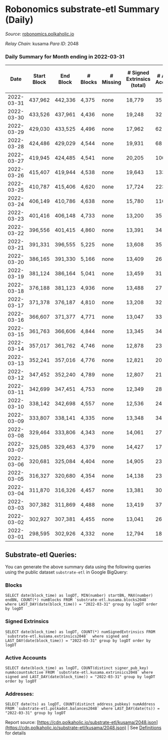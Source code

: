 # Robonomics substrate-etl Summary (Daily)

_Source_: [robonomics.polkaholic.io](https://robonomics.polkaholic.io)

*Relay Chain*: kusama
*Para ID*: 2048



### Daily Summary for Month ending in 2022-03-31


| Date | Start Block | End Block | # Blocks | # Missing | # Signed Extrinsics (total) | # Active Accounts | # Addresses with Balances | # Events | # Transfers | # XCM Transfers In | # XCM Transfers Out |
| ---- | ----------- | --------- | -------- | --------- | --------------------------- | ----------------- | ------------------------- | -------- | ----------- | ------------------ | ------------------- |
| 2022-03-31 | 437,962 | 442,336 | 4,375 | none  | 18,779 | 35 | 2,529 | 79,151 | 8 ($46,987.02) |   |   |
| 2022-03-30 | 433,526 | 437,961 | 4,436 | none  | 19,248 | 32 | 2,525 | 80,863 | 12 ($266,130.70) |   |   |
| 2022-03-29 | 429,030 | 433,525 | 4,496 | none  | 17,962 | 62 | 2,523 | 77,384 | 45 ($342,941.81) |   |   |
| 2022-03-28 | 424,486 | 429,029 | 4,544 | none  | 19,931 | 68 | 2,521 | 83,560 | 46 ($258,921.96) |   |   |
| 2022-03-27 | 419,945 | 424,485 | 4,541 | none  | 20,205 | 100 | 2,520 | 84,592 | 94 ($730,623.97) |   |   |
| 2022-03-26 | 415,407 | 419,944 | 4,538 | none  | 19,643 | 133 | 2,514 | 83,287 | 209 ($710,675.06) |   |   |
| 2022-03-25 | 410,787 | 415,406 | 4,620 | none  | 17,724 | 223 | 2,480 | 84,666 | 296 ($911,614.55) |   |   |
| 2022-03-24 | 406,149 | 410,786 | 4,638 | none  | 15,780 | 110 | 2,468 | 89,391 | 115 ($9,335.61) |   |   |
| 2022-03-23 | 401,416 | 406,148 | 4,733 | none  | 13,200 | 35 | 2,469 | 83,284 | 5 ($27,407.04) |   |   |
| 2022-03-22 | 396,556 | 401,415 | 4,860 | none  | 13,391 | 34 | 2,467 | 85,078 | 2 ($83.69) |   |   |
| 2022-03-21 | 391,331 | 396,555 | 5,225 | none  | 13,608 | 35 | 2,466 | 88,207 | 107 ($9,689.67) |   |   |
| 2022-03-20 | 386,165 | 391,330 | 5,166 | none  | 13,409 | 26 | 2,466 | 86,482 | 8 ($183.69) |   |   |
| 2022-03-19 | 381,124 | 386,164 | 5,041 | none  | 13,459 | 31 | 2,464 | 86,345 | 14 ($11,339.10) |   |   |
| 2022-03-18 | 376,188 | 381,123 | 4,936 | none  | 13,488 | 27 | 2,465 | 85,715 | 5 ($11,757.04) |   |   |
| 2022-03-17 | 371,378 | 376,187 | 4,810 | none  | 13,208 | 32 | 2,462 | 83,802 | 6 ($166.10) |   |   |
| 2022-03-16 | 366,607 | 371,377 | 4,771 | none  | 13,047 | 33 | 2,458 | 82,956 | 15 ($954.26) |   |   |
| 2022-03-15 | 361,763 | 366,606 | 4,844 | none  | 13,345 | 34 | 2,458 | 84,346 | 6 ($7,440.39) |   |   |
| 2022-03-14 | 357,017 | 361,762 | 4,746 | none  | 12,878 | 23 | 2,456 | 81,974 |   |   |   |
| 2022-03-13 | 352,241 | 357,016 | 4,776 | none  | 12,821 | 20 | 2,456 | 81,689 | 1 ($2.57) |   |   |
| 2022-03-12 | 347,452 | 352,240 | 4,789 | none  | 12,807 | 21 | 2,456 | 81,354 |   |   |   |
| 2022-03-11 | 342,699 | 347,451 | 4,753 | none  | 12,349 | 28 | 2,456 | 79,184 | 3 ($21.18) |   |   |
| 2022-03-10 | 338,142 | 342,698 | 4,557 | none  | 12,536 | 24 | 2,456 | 78,978 | 3 ($78.53) |   |   |
| 2022-03-09 | 333,807 | 338,141 | 4,335 | none  | 13,348 | 34 | 2,454 | 81,966 |   |   |   |
| 2022-03-08 | 329,464 | 333,806 | 4,343 | none  | 14,061 | 27 | 2,454 | 85,845 |   |   |   |
| 2022-03-07 | 325,085 | 329,463 | 4,379 | none  | 14,427 | 17 | 2,454 | 87,833 | 2 ($189,682.84) |   |   |
| 2022-03-06 | 320,681 | 325,084 | 4,404 | none  | 14,905 | 23 | 2,455 | 90,184 |   |   |   |
| 2022-03-05 | 316,327 | 320,680 | 4,354 | none  | 14,138 | 23 | 2,455 | 85,711 |   |   |   |
| 2022-03-04 | 311,870 | 316,326 | 4,457 | none  | 13,381 | 30 | 2,455 | 82,685 | 1 ($149,465.26) |   |   |
| 2022-03-03 | 307,382 | 311,869 | 4,488 | none  | 13,419 | 37 | 2,455 | 82,984 | 2 ($0.39) |   |   |
| 2022-03-02 | 302,927 | 307,381 | 4,455 | none  | 13,041 | 26 | 2,452 | 80,984 | 2 ($31.60) |   |   |
| 2022-03-01 | 298,595 | 302,926 | 4,332 | none  | 12,794 | 18 | 2,451 | 79,289 |   |   |   |

## Substrate-etl Queries:
You can generate the above summary data using the following queries using the public dataset `substrate-etl` in Google BigQuery:


### Blocks
```
SELECT date(block_time) as logDT, MIN(number) startBN, MAX(number) endBN, COUNT(*) numBlocks FROM `substrate-etl.kusama.blocks2048`  where LAST_DAY(date(block_time)) = "2022-03-31" group by logDT order by logDT
```


### Signed Extrinsics
```
SELECT date(block_time) as logDT, COUNT(*) numSignedExtrinsics FROM `substrate-etl.kusama.extrinsics2048`  where signed and LAST_DAY(date(block_time)) = "2022-03-31" group by logDT order by logDT
```


### Active Accounts
```
SELECT date(block_time) as logDT, COUNT(distinct signer_pub_key) numAccountsActive FROM `substrate-etl.kusama.extrinsics2048` where signed and LAST_DAY(date(block_time)) = "2022-03-31" group by logDT order by logDT
```


### Addresses:
```
SELECT date(ts) as logDT, COUNT(distinct address_pubkey) numAddress FROM `substrate-etl.polkadot.balances2048` where LAST_DAY(date(ts)) = "2022-03-31" group by logDT
```



Report source: [https://cdn.polkaholic.io/substrate-etl/kusama/2048.json](https://cdn.polkaholic.io/substrate-etl/kusama/2048.json) | See [Definitions](/DEFINITIONS.md) for details
